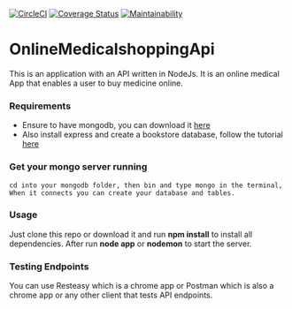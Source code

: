 [![CircleCI](https://circleci.com/gh/hadijahkyampeire/OnlineMedicalshoppingApi/tree/integrate-circleci-coveralls.svg?style=svg)](https://circleci.com/gh/hadijahkyampeire/OnlineMedicalshoppingApi/tree/integrate-circleci-coveralls)
[![Coverage Status](https://coveralls.io/repos/github/hadijahkyampeire/OnlineMedicalshoppingApi/badge.svg?branch=master)](https://coveralls.io/github/hadijahkyampeire/OnlineMedicalshoppingApi?branch=master)
[![Maintainability](https://api.codeclimate.com/v1/badges/2fac8d704d2f7889cccd/maintainability)](https://codeclimate.com/github/hadijahkyampeire/OnlineMedicalshoppingApi/maintainability)
# OnlineMedicalshoppingApi
This is an application with an API written in NodeJs. It is an online medical App that enables a user to buy medicine online. 

### Requirements
- Ensure to have mongodb, you can download it [here](https://www.mongodb.com/download-center) 
- Also install express and create a bookstore database, follow the tutorial [here](https://www.youtube.com/watch?v=eB9Fq9I5ocs&t=3022s)

### Get your mongo server running
```cd into your mongodb folder, then bin and type mongo in the terminal, When it connects you can create your database and tables.```

### Usage
Just clone this repo or download it and run **npm install** to install all dependencies.
After run **node app** or **nodemon** to start the server.

### Testing Endpoints
You can use Resteasy which is a chrome app or Postman which is also a chrome app or any other client that tests API endpoints.
